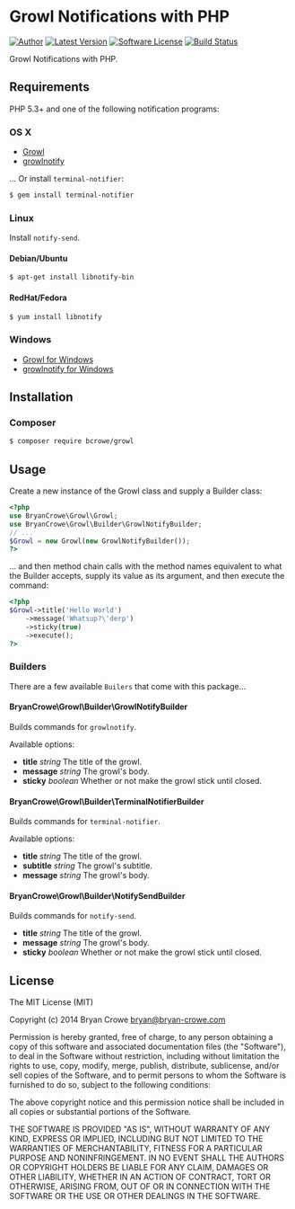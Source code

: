 # Growl Notifications with PHP

[![Author](http://img.shields.io/badge/author-@_beakman-blue.svg?style=flat-square)](https://twitter.com/_beakman)
[![Latest Version](https://img.shields.io/github/release/bcrowe/growl.svg?style=flat-square)](https://github.com/bcrowe/growl/releases)
[![Software License](https://img.shields.io/badge/license-MIT-brightgreen.svg?style=flat-square)](LICENSE)
[![Build Status](https://img.shields.io/travis/bcrowe/growl/master.svg?style=flat-square)](https://travis-ci.org/bcrowe/growl)

Growl Notifications with PHP.

## Requirements

PHP 5.3+ and one of the following notification programs:

### OS X

* [Growl](http://growl.info/downloads)
* [growlnotify](http://growl.info/downloads#generaldownloads)

... Or install `terminal-notifier`:

```bash
$ gem install terminal-notifier
```

### Linux

Install `notify-send`.

#### Debian/Ubuntu

``` bash
$ apt-get install libnotify-bin
```

#### RedHat/Fedora

``` bash
$ yum install libnotify
```

### Windows

* [Growl for Windows](http://www.growlforwindows.com/gfw/default.aspx)
* [growlnotify for Windows](http://www.growlforwindows.com/gfw/help/growlnotify.aspx)

## Installation

### Composer

``` bash
$ composer require bcrowe/growl
```

## Usage

Create a new instance of the Growl class and supply a Builder class:

```php
<?php
use BryanCrowe\Growl\Growl;
use BryanCrowe\Growl\Builder\GrowlNotifyBuilder;
// ...
$Growl = new Growl(new GrowlNotifyBuilder());
?>
```

... and then method chain calls with the method names equivalent to what the
Builder accepts, supply its value as its argument, and then execute the command:

```php
<?php
$Growl->title('Hello World')
	->message('Whatsup?\'derp')
	->sticky(true)
	->execute();
?>
```

### Builders

There are a few available `Builers` that come with this package...

#### BryanCrowe\Growl\Builder\GrowlNotifyBuilder

Builds commands for `growlnotify`.

Available options:

* **title** *string* The title of the growl.
* **message** *string* The growl's body.
* **sticky** *boolean* Whether or not make the growl stick until closed.

#### BryanCrowe\Growl\Builder\TerminalNotifierBuilder

Builds commands for `terminal-notifier`.

Available options:

* **title** *string* The title of the growl.
* **subtitle** *string* The growl's subtitle.
* **message** *string* The growl's body.

#### BryanCrowe\Growl\Builder\NotifySendBuilder

Builds commands for `notify-send`.

* **title** *string* The title of the growl.
* **message** *string* The growl's body.
* **sticky** *boolean* Whether or not make the growl stick until closed.

## License

The MIT License (MIT)

Copyright (c) 2014 Bryan Crowe <bryan@bryan-crowe.com>

Permission is hereby granted, free of charge, to any person obtaining a copy
of this software and associated documentation files (the "Software"), to deal
in the Software without restriction, including without limitation the rights
to use, copy, modify, merge, publish, distribute, sublicense, and/or sell
copies of the Software, and to permit persons to whom the Software is
furnished to do so, subject to the following conditions:

The above copyright notice and this permission notice shall be included in
all copies or substantial portions of the Software.

THE SOFTWARE IS PROVIDED "AS IS", WITHOUT WARRANTY OF ANY KIND, EXPRESS OR
IMPLIED, INCLUDING BUT NOT LIMITED TO THE WARRANTIES OF MERCHANTABILITY,
FITNESS FOR A PARTICULAR PURPOSE AND NONINFRINGEMENT. IN NO EVENT SHALL THE
AUTHORS OR COPYRIGHT HOLDERS BE LIABLE FOR ANY CLAIM, DAMAGES OR OTHER
LIABILITY, WHETHER IN AN ACTION OF CONTRACT, TORT OR OTHERWISE, ARISING FROM,
OUT OF OR IN CONNECTION WITH THE SOFTWARE OR THE USE OR OTHER DEALINGS IN
THE SOFTWARE.
